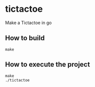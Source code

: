 # tictactoe
Make a Tictactoe in go


## How to build

```
make
```

## How to execute the project

```
make
./tictactoe
```